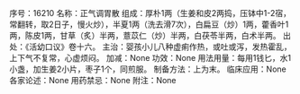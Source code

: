 序号：16210
名称：正气调胃散
组成：厚朴1两（生姜和皮2两捣，压钵中1-2宿，常翻转，取2日子，慢火炒），半夏1两（洗去滑7次），白扁豆（炒）1两，藿香叶1两，陈皮1两，甘草（炙）半两，薏苡仁（炒）半两，白茯苓半两，白术半两。
出处：《活幼口议》卷十六。
主治：婴孩小儿八种虚痢作热，或吐或泻，发热霍乱，上下气不复常，心虚烦闷。
加减：None
功效：None
用法用量：每用1钱匕，水1小盏，加生姜2小片，枣子1个，同煎服。
制备方法：上为末。
临床应用：None
各家论述：None
用药禁忌：None
附注：None
